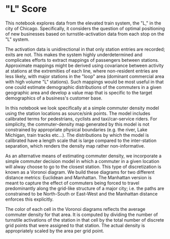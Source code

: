 # "L" Score 
This notebook explores data from the elevated train system, the "L," in the city of Chicago.  Specifically, it considers the question of optimal positioning of new businesses based on turnstile-activation data from each stop on the "L" system.

The activation data is unidirectional in that only station entries are recorded; exits are not.  This makes the system highly underdetermined and complicates efforts to extract mappings of passengers between stations.  Approximate mappings might be derived using covariance between activity at stations at the extremities of each line, where non-resident entries are less likely, with major stations in the "loop" area (dominant commercial area with high volume "L" stations).  Such mappings would be most useful in that one could estimate demographic distributions of the commuters in a given geographic area and develop a value map that is specific to the target demographics of a business's customer base.

In this notebook we look specifically at a simple commuter density model using the station locations as source/sink points.  The model includes calibrated terms for pedestrians, cyclists and taxi/car-service riders.  For simplicity, the commuter-density map generated by this model is not constrained by appropriate physical boundaries (e.g. the river, Lake Michigan, train tracks etc...).  The distributions by which the model is calibrated have a length scale that is large compared to the inter-station separation, which renders the density map rather non-informative.

As an alternative means of estimating commuter density, we incorporate a simple commuter decision model in which a commuter in a given location will alway choose to go to the closest station.  This type of discretization is known as a Voronoi diagram.  We build these diagrams for two different distance metrics: Euclidean and Manhattan.  The Manhattan version is meant to capture the effect of commuters being forced to travel predominantly along the grid-like structure of a major city; i.e. the paths are constrained to be North-South or East-West and the Manhattan distance enforces this explicitly.

The color of each cell in the Voronoi diagrams reflects the average commuter density for that area.  It is computed by dividing the number of turnstile activations of the station in that cell by the total number of discrete grid points that were assigned to that station.  The actual density is appropriately scaled by the area per grid point.
